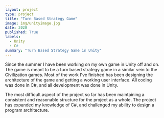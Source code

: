 ```yaml
---
layout: project
type: project
title: "Turn Based Strategy Game"
image: img/unityimage.jpg
date: 2020
published: True
labels:
  - Unity
  - C#
summary: "Turn Based Strategy Game in Unity"
---
```


Since the summer I have been working on my own game in Unity off and on. The game is meant to be a turn based strategy game in a similar vein to the Civilization games. Most of the work I've finished has been designing the architecture of the game and getting a working user interface. All coding was done in C#, and all development was done in Unity. 

The most difficult aspect of the project so far has been maintaining a consistent and reasonable structure for the project as a whole. The project has expanded my knowledge of C#, and challenged my ability to design a program architecture. 
